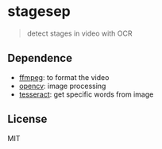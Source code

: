 # stagesep

> detect stages in video with OCR 

## Dependence

- [ffmpeg](https://www.ffmpeg.org/): to format the video
- [opencv](https://opencv-python-tutroals.readthedocs.io/en/latest/py_tutorials/py_tutorials.html): image processing
- [tesseract](https://github.com/tesseract-ocr/tesseract/wiki/Downloads): get specific words from image

## License

MIT
